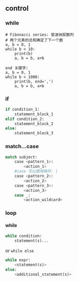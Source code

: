 
## control


### while

```
# Fibonacci series: 斐波纳契数列
# 两个元素的总和确定了下一个数
a, b = 0, 1
while b < 10:
    print(b)
    a, b = b, a+b
```


```
end 关键字:
a, b = 0, 1
while b < 1000:
    print(b, end=',')
    a, b = b, a+b

```

### if
```python
if condition_1:
    statement_block_1
elif condition_2:
    statement_block_2
else:
    statement_block_3

```

### match...case
```python
match subject:
    case <pattern_1>:
        <action_1>
    #case 可以使用隔开: |
    case <pattern_2>:
        <action_2>
    case <pattern_3>:
        <action_3>
    case _:
        <action_wildcard>
```

### loop

#### while

```python
while condition:
    statement(s)...
```

or `while else`
```python
while expr:
    <statement(s)>
else:
    <additional_statement(s)>
```